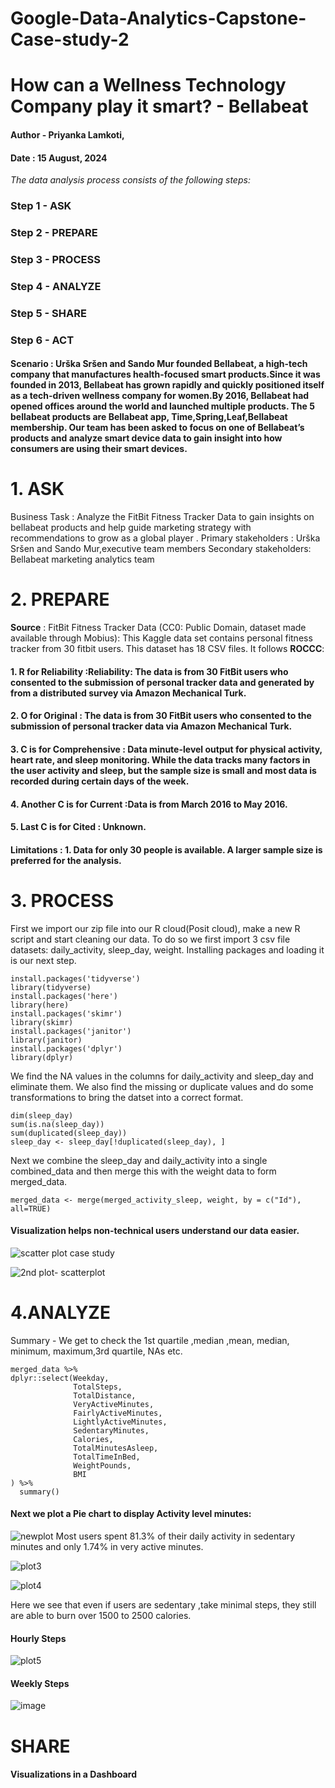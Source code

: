 # Google-Data-Analytics-Capstone-Case-study-2
# How can a Wellness Technology Company play it smart? - Bellabeat
#### Author - Priyanka Lamkoti,
#### Date : 15 August, 2024
_The data analysis process consists of the following steps:_
### Step 1 - ASK 
### Step 2 - PREPARE
### Step 3 - PROCESS
### Step 4 - ANALYZE
### Step 5 - SHARE
### Step 6 - ACT
#### Scenario : Urška Sršen and Sando Mur founded Bellabeat, a high-tech company that manufactures health-focused smart products.Since it was founded in 2013, Bellabeat has grown rapidly and quickly positioned itself as a tech-driven wellness company for women.By 2016, Bellabeat had opened offices around the world and launched multiple products. The 5 bellabeat products are Bellabeat app, Time,Spring,Leaf,Bellabeat membership. Our team has been asked to focus on one of Bellabeat’s products and analyze smart device data to gain insight into how consumers are using their smart devices.
# 1. ASK 
Business Task : Analyze the FitBit Fitness Tracker Data to gain insights on bellabeat products and help guide marketing strategy with recommendations to grow as a global player .
Primary stakeholders : Urška Sršen and Sando Mur,executive team members
Secondary stakeholders: Bellabeat marketing analytics team
# 2. PREPARE 
**Source** : FitBit Fitness Tracker Data (CC0: Public Domain, dataset made available through Mobius): This Kaggle data set contains personal fitness tracker from 30 fitbit users.
 This dataset has 18 CSV files. It follows **ROCCC**:
#### 1. R for Reliability :Reliability: The data is from 30 FitBit users who consented to the submission of personal tracker data and generated by from a distributed survey via Amazon Mechanical Turk.
#### 2. O for Original : The data is from 30 FitBit users who consented to the submission of personal tracker data via Amazon Mechanical Turk.
#### 3. C is for Comprehensive : Data minute-level output for physical activity, heart rate, and sleep monitoring. While the data tracks many factors in the user activity and sleep, but the sample size is small and most data is recorded during certain days of the week.
#### 4. Another C is for Current :Data is from March 2016 to May 2016.
#### 5. Last C is for Cited : Unknown.
#### Limitations : 1. Data for only 30 people is available. A larger sample size is preferred for the analysis.

# 3. PROCESS
 First we import our zip file into our R cloud(Posit cloud), make a new R script and start cleaning our data. To do so we first import 3 csv file datasets: daily_activity, sleep_day, weight. Installing packages and loading it is our next step.
```
install.packages('tidyverse')
library(tidyverse)
install.packages('here')
library(here)
install.packages('skimr')
library(skimr)
install.packages('janitor')
library(janitor)
install.packages('dplyr')
library(dplyr)
```
We find the NA values in the columns for daily_activity and sleep_day and eliminate them. We also find the missing or duplicate values and do some transformations to bring the datset into a correct format.
```
dim(sleep_day)
sum(is.na(sleep_day))
sum(duplicated(sleep_day))
sleep_day <- sleep_day[!duplicated(sleep_day), ]
```

 Next we combine the sleep_day and daily_activity into a single combined_data and then merge this with the weight data to form merged_data.
```
merged_data <- merge(merged_activity_sleep, weight, by = c("Id"), all=TRUE)
```

#### Visualization helps non-technical users understand our data easier.
![scatter plot case study](https://github.com/user-attachments/assets/a908b0bb-1454-4c7c-9308-2c0c1fdbb63a)

![2nd plot- scatterplot](https://github.com/user-attachments/assets/ccb371ff-48d8-44ff-ac0a-4ee0bcb11621)

# 4.ANALYZE
Summary - We get to check the 1st quartile ,median ,mean, median, minimum, maximum,3rd quartile, NAs etc. 
```
merged_data %>%
dplyr::select(Weekday,
              TotalSteps,
              TotalDistance,
              VeryActiveMinutes,
              FairlyActiveMinutes,
              LightlyActiveMinutes,
              SedentaryMinutes,
              Calories,
              TotalMinutesAsleep,
              TotalTimeInBed,
              WeightPounds,
              BMI
) %>%
  summary()
```
#### Next we plot a Pie chart to display Activity level minutes:
![newplot](https://github.com/user-attachments/assets/b92de514-e3cc-4acc-b676-80136e44c93b)
Most users spent 81.3% of their daily activity in sedentary minutes and only 1.74% in very active minutes.

![plot3](https://github.com/user-attachments/assets/80859e9c-815c-4df8-a8e9-4103537bd94f)

![plot4](https://github.com/user-attachments/assets/dd2dc830-6264-468b-892a-3464f9fe00a0)

Here we see that even if users are sedentary ,take minimal steps, they still are able to burn over 1500 to 2500 calories.

#### Hourly Steps
![plot5](https://github.com/user-attachments/assets/d502b331-fa31-4485-a8f5-6c7ee030d50c)
#### Weekly Steps
![image](https://github.com/user-attachments/assets/3c9f0938-28da-4865-be5b-22f411bacc10)

# SHARE
#### Visualizations in a Dashboard











